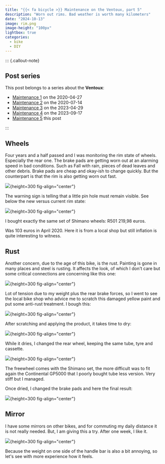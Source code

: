 ```yaml
---
title: "{{< fa bicycle >}} Maintenance on the Ventoux, part 5"
description: "Worn out rims. Bad weather is worth many kilometers"
date: "2024-10-13"
image: rim.png
image-height: "100px"
lightbox: true
categories:
  - bike
  - DIY
---
```


::: {.callout-note}

## Post series

This post belongs to a series about the **Ventoux**:

- [Maintenance 1](../2020-04-27_ventoux-1/index.html) on the 2020-04-27
- [Maintenance 2](../2020-07-14_ventoux-2/index.html) on the 2020-07-14
- [Maintenance 3](../2023-04-29_ventoux-3/index.html) on the 2023-04-29
- [Maintenance 4](../2023-09-17_ventoux-4/index.html) on the 2023-09-17
- [Maintenance 5](index.html) this post

:::

## Wheels

Four years and a half passed and I was monitoring the rim state of wheels. 
Especially the rear one. 
The brake pads are getting worn out at an alarming speed in bad conditions. Such as 
Fall with rain, pieces of dead leaves and other debris. Brake pads are cheap and okay-ish to 
change quickly. But the counterpart is that the rim is also getting worn out fast.

![](brake-before.jpeg){height=300 fig-align="center"}

The warning sign is telling that a little pin hole must remain visible.
See below the new versus current rim state:

![](rim_old_new.jpeg){height=300 fig-align="center"}

I bought exactly the same set of Shimano wheels: R501 219,98 euros.

Was 103 euros in April 2020. Here it is from a local shop but still inflation is quite interesting to witness.



## Rust

Another concern, due to the age of this bike, is the rust. Painting is gone in many places and steel is rusting.
It affects the look, of which I don't care but some critical connections are concerning like this one:

![](rust.jpeg){height=300 fig-align="center"}

Lot of tension due to my weight plus the rear brake forces, so I went to see the local bike shop who advice me 
to scratch this damaged yellow paint and put some anti-rust treatment. I bough this:

![](hammerite.jpeg){height=300 fig-align="center"}

After scratching and applying the product, it takes time to dry:

![](rust-drying.jpeg){height=300 fig-align="center"}

While it dries, I changed the rear wheel, keeping the same tube, tyre and cassette.

![](wheels.jpeg){height=300 fig-align="center"}

The freewheel comes with the Shimano set, the more difficult was to fit again the Continental GP5000 that 
I poorly bought tube less version. Very stiff but I managed.

Once dried, I changed the brake pads and here the final result:

![](brake-done.jpeg){height=300 fig-align="center"}

## Mirror

I have some mirrors on other bikes, and for commuting my daily distance it is not really 
needed. But, I am giving this a try. After one week, I like it.

![](mirror.jpeg){height=300 fig-align="center"}

Because the weight on one side of the handle bar is also a bit annoying, so let's see with more experience how it feels.
